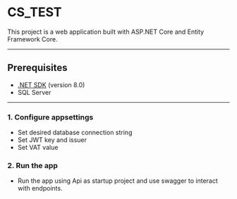 # CS_TEST

This project is a web application built with ASP.NET Core and Entity Framework Core.

---

## Prerequisites

- [.NET SDK](https://dotnet.microsoft.com/download) (version 8.0)
- SQL Server

---

### 1. Configure appsettings
- Set desired database connection string
- Set JWT key and issuer
- Set VAT value

### 2. Run the app
- Run the app using Api as startup project and use swagger to interact with endpoints.